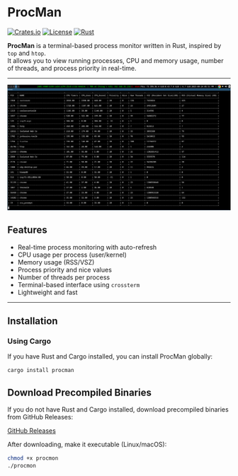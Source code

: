 # ProcMan

[![Crates.io](https://img.shields.io/crates/v/procmon.svg)](https://crates.io/crates/procmon)
[![License](https://img.shields.io/badge/license-MIT-blue.svg)](LICENSE)
[![Rust](https://img.shields.io/badge/rust-1.72+-orange.svg)](https://www.rust-lang.org/)

**ProcMan** is a terminal-based process monitor written in Rust, inspired by `top` and `htop`.  
It allows you to view running processes, CPU and memory usage, number of threads, and process priority in real-time.

---
![ProcMon Demo](screenshot/procmon.png)

## Features

- Real-time process monitoring with auto-refresh
- CPU usage per process (user/kernel)
- Memory usage (RSS/VSZ)
- Process priority and nice values
- Number of threads per process
- Terminal-based interface using `crossterm`
- Lightweight and fast

---

## Installation

### Using Cargo

If you have Rust and Cargo installed, you can install ProcMan globally:

```bash
cargo install procman
```


## Download Precompiled Binaries

If you do not have Rust and Cargo installed, download precompiled binaries from GitHub Releases:

[GitHub Releases](https://github.com/chiragkpoojary/ProcMan/releases)

After downloading, make it executable (Linux/macOS):

```bash
chmod +x procmon
./procmon
